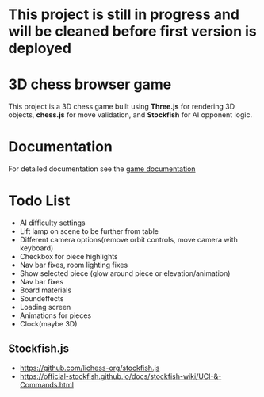 # **This project is still in progress and will be cleaned before first version is deployed**

# 3D chess browser game
This project is a 3D chess game built using **Three.js** for rendering 3D objects, **chess.js** for move validation, and **Stockfish** for AI opponent logic. 

# Documentation
For detailed documentation see the [game documentation](/documentation.md)


# Todo List
- AI difficulty settings
- Lift lamp on scene to be further from table
- Different camera options(remove orbit controls, move camera with keyboard)
- Checkbox for piece highlights
- Nav bar fixes, room lighting fixes
- Show selected piece (glow around piece or elevation/animation)
- Nav bar fixes
- Board materials
- Soundeffects
- Loading screen
- Animations for pieces
- Clock(maybe 3D)

## Stockfish.js
- https://github.com/lichess-org/stockfish.js
- https://official-stockfish.github.io/docs/stockfish-wiki/UCI-&-Commands.html
